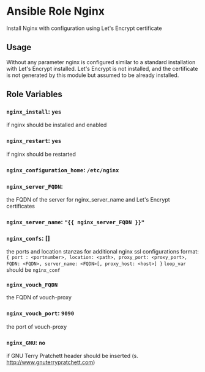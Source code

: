 # Ansible Role Nginx
Install Nginx with configuration using Let's Encrypt certificate

## Usage
Without any parameter nginx is configured similar to a standard installation 
with Let's Encrypt installed.
Let's Encrypt is not installed, 
and the certificate is not generated by this module but assumed to be already installed.

## Role Variables

### `nginx_install`: `yes`

if nginx should be installed and enabled

### `nginx_restart`: `yes`

if nginx should be restarted

### `nginx_configuration_home`: `/etc/nginx`

### `nginx_server_FQDN`:

the FQDN of the server for nginx_server_name and Let's Encrypt certificates

### `nginx_server_name`: `"{{ nginx_server_FQDN }}"`

### `nginx_confs`: []

the ports and location stanzas for additional nginx ssl configurations
format: `{ port : <portnumber>, location: <path>, proxy_port: <proxy_port>, FQDN: <FQDN>, server_name: <FQDN>[, proxy_host: <host>] }`
`loop_var` should be `nginx_conf`

### `nginx_vouch_FQDN`

the FQDN of vouch-proxy

### `nginx_vouch_port`: `9090`

the port of vouch-proxy

### `nginx_GNU`: `no`

if GNU Terry Pratchett header should be inserted (s. http://www.gnuterrypratchett.com)